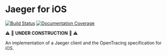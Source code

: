 # Jaeger for iOS

[![Build Status](https://travis-ci.org/wayfair/jaeger-swift.svg?branch=master)](https://travis-ci.org/wayfair/jaeger-swift) [![Documentation Coverage](https://wayfair.github.io/jaeger-swift/badge.svg)](https://wayfair.github.io/jaeger-swift)

:warning: :construction: **UNDER CONSTRUCTION** :construction: :warning:

An implementation of a Jaeger client and the OpenTracing specification for iOS.

